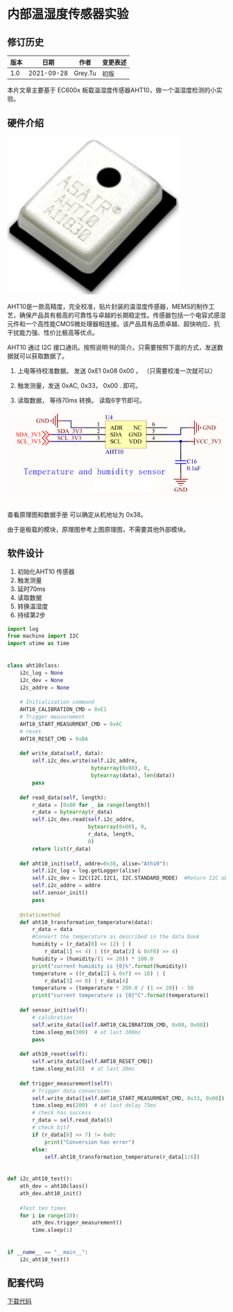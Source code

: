# 内部温湿度传感器实验

## 修订历史

| 版本 | 日期       | 作者    | 变更表述 |
| ---- | ---------- | ------- | -------- |
| 1.0  | 2021-09-28 | Grey.Tu | 初版     |

本片文章主要基于 EC600x 板载温湿度传感器AHT10，做一个温湿度检测的小实验。



## 硬件介绍

![media_i2c_aht_1](media/media_i2c_aht_1.jpg)

AHT10是一款高精度，完全校准，贴片封装的温湿度传感器，MEMS的制作工艺，确保产品具有极高的可靠性与卓越的长期稳定性。传感器包括一个电容式感湿元件和一个高性能CMOS微处理器相连接。该产品具有品质卓越、超快响应、抗干扰能力强、性价比极高等优点。

AHT10 通过 I2C 接口通讯。按照说明书的简介。只需要按照下面的方式，发送数据就可以获取数据了。

1.  上电等待校准数据。 发送 0xE1 0x08 0x00 。 （只需要校准一次就可以）

2.  触发测量，发送 0xAC, 0x33， 0x00 . 即可。

3.  读取数据， 等待70ms 转换。 读取6字节即可。

![media_i2c_aht_2](media/media_i2c_aht_2.png)

查看原理图和数据手册 可以确定从机地址为 0x38。

由于是板载的模块，原理图参考上图原理图，不需要其他外部模块。

## 软件设计

1.  初始化AHT10 传感器
2.  触发测量
3.  延时70ms
4.  读取数据
5.  转换温湿度
6.  持续第2步

```python
import log
from machine import I2C
import utime as time


class aht10class:
    i2c_log = None
    i2c_dev = None
    i2c_addre = None

    # Initialization command
    AHT10_CALIBRATION_CMD = 0xE1
    # Trigger measurement
    AHT10_START_MEASURMENT_CMD = 0xAC
    # reset
    AHT10_RESET_CMD = 0xBA

    def write_data(self, data):
        self.i2c_dev.write(self.i2c_addre,
                           bytearray(0x00), 0,
                           bytearray(data), len(data))
        pass

    def read_data(self, length):
        r_data = [0x00 for _ in range(length)]
        r_data = bytearray(r_data)
        self.i2c_dev.read(self.i2c_addre,
                          bytearray(0x00), 0,
                          r_data, length,
                          0)
        return list(r_data)

    def aht10_init(self, addre=0x38, alise="Ath10"):
        self.i2c_log = log.getLogger(alise)
        self.i2c_dev = I2C(I2C.I2C1, I2C.STANDARD_MODE)  #Return I2C object
        self.i2c_addre = addre
        self.sensor_init()
        pass

    @staticmethod
    def aht10_transformation_temperature(data):
        r_data = data
        #Convert the temperature as described in the data book
        humidity = (r_data[0] << 12) | (
            r_data[1] << 4) | ((r_data[2] & 0xF0) >> 4)
        humidity = (humidity/(1 << 20)) * 100.0
        print("current humidity is {0}%".format(humidity))
        temperature = ((r_data[2] & 0xf) << 16) | (
            r_data[3] << 8) | r_data[4]
        temperature = (temperature * 200.0 / (1 << 20)) - 50
        print("current temperature is {0}°C".format(temperature))

    def sensor_init(self):
        # calibration
        self.write_data([self.AHT10_CALIBRATION_CMD, 0x08, 0x00])
        time.sleep_ms(300)  # at last 300ms
        pass

    def ath10_reset(self):
        self.write_data([self.AHT10_RESET_CMD])
        time.sleep_ms(20)  # at last 20ms

    def trigger_measurement(self):
        # Trigger data conversion
        self.write_data([self.AHT10_START_MEASURMENT_CMD, 0x33, 0x00])
        time.sleep_ms(200)  # at last delay 75ms
        # check has success
        r_data = self.read_data(6)
        # check bit7
        if (r_data[0] >> 7) != 0x0:
            print("Conversion has error")
        else:
            self.aht10_transformation_temperature(r_data[1:6])


def i2c_aht10_test():
    ath_dev = aht10class()
    ath_dev.aht10_init()

    #Test ten times
    for i in range(10):
        ath_dev.trigger_measurement()
        time.sleep(1)


if __name__ == "__main__":
    i2c_aht10_test()
```

## 配套代码

<!-- * [下载代码](code/code_i2c_aht10.py)-->
<a href="code/code_i2c_aht10.py" target="_blank">下载代码</a> 